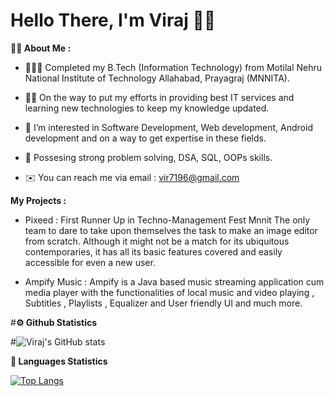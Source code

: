 # **Hello There, I'm Viraj** 👋🏻

**👧🏻 About Me :**

- 🧑🏻‍🎓 Completed my B.Tech (Information Technology) from Motilal Nehru National Institute of Technology Allahabad, Prayagraj (MNNITA).

- 💪🏻 On the way to put my efforts in providing best IT services and learning new technologies to keep my knowledge updated.

- 👀 I’m interested in Software Development, Web development, Android development and on a way to get expertise in these fields.

- 🌱 Possesing strong problem solving, DSA, SQL, OOPs skills.

- ✉️ You can reach me via email : vir7196@gmail.com

**My Projects :**

- Pixeed :  First Runner Up in Techno-Management Fest Mnnit The only team to dare to take upon themselves the task to make an image editor from scratch. Although it might not be a match for its ubiquitous contemporaries, it has all its basic features covered and easily accessible for even a new user.

- Ampify Music : Ampify is a Java based music streaming application cum media
player with the functionalities of local music and video playing , Subtitles , Playlists , Equalizer and User friendly UI and much
more. 

#**⚙️ Github Statistics**

#![Viraj's GitHub stats](https://github-readme-stats.vercel.app/api?username=viraj-bot&show_icons=true&theme=algolia)
 
**📖 Languages Statistics**

[![Top Langs](https://github-readme-stats.vercel.app/api/top-langs/?username=viraj-bot&theme=algolia&layout=compact)](https://github.com/viraj-bot/github-readme-stats)


<!---
viraj-bot/viraj-bot is a ✨ special ✨ repository because its `README.md` (this file) appears on your GitHub profile.
You can click the Preview link to take a look at your changes.
--->
